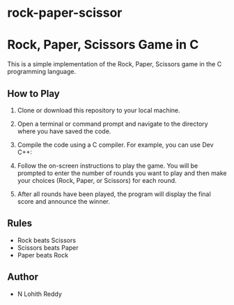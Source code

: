 # rock-paper-scissor

# Rock, Paper, Scissors Game in C

This is a simple implementation of the Rock, Paper, Scissors game in the C programming language.

## How to Play

1. Clone or download this repository to your local machine.

2. Open a terminal or command prompt and navigate to the directory where you have saved the code.

3. Compile the code using a C compiler. For example, you can use Dev C++:

    

5. Follow the on-screen instructions to play the game. You will be prompted to enter the number of rounds you want to play and then make your choices (Rock, Paper, or Scissors) for each round.

6. After all rounds have been played, the program will display the final score and announce the winner.

## Rules

- Rock beats Scissors
- Scissors beats Paper
- Paper beats Rock

## Author

- N Lohith Reddy

